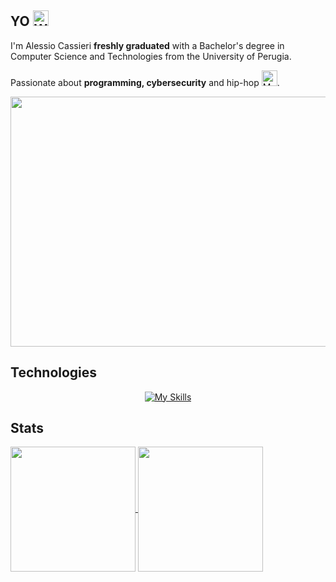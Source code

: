 <h2 align="left">
 YO <img src="https://raw.githubusercontent.com/Tarikul-Islam-Anik/Animated-Fluent-Emojis/master/Emojis/Hand%20gestures/Waving%20Hand.png" alt="Waving Hand" width="25" height="25" />

</h2>

I'm Alessio Cassieri **freshly graduated** with a Bachelor's degree in Computer Science and Technologies from the University of Perugia.

Passionate about **programming, cybersecurity** and hip-hop <img src="https://raw.githubusercontent.com/Tarikul-Islam-Anik/Animated-Fluent-Emojis/master/Emojis/Objects/Musical%20Notes.png" alt="Musical Notes" width="25" height="25" />. 
<br>

<img src ="https://media3.giphy.com/media/v1.Y2lkPTc5MGI3NjExdWZ4czU5ZGNvcHoxemMzbjlyeWh2Y2c3dTVxZG81dzFjaDI0c25ldSZlcD12MV9pbnRlcm5hbF9naWZfYnlfaWQmY3Q9Zw/9uITwFum2zFg9fBHYU/giphy.gif" width="720" height="400" >

<h2 align="left">Technologies</h2>

<div align="center">

  [![My Skills](https://skillicons.dev/icons?i=c,java,py,php,js,html,bootstrap,css,angular,laravel,nodejs,mysql,blender,unity,bash)](https://skillicons.dev)

</div>

<h2 align="left">Stats</h2>

<a href="https://github.com/anuraghazra/github-readme-stats">
 <img height=200 align="center" src="https://github-readme-stats.vercel.app/api?username=Cassio7&show_icons=true&theme=dracula&rank_icon=github" />

</a>
<a href="https://github.com/anuraghazra/convoychat">
  <img height=200 align="center"  src="https://github-readme-stats.vercel.app/api/top-langs/?username=Cassio7&layout=compact&theme=dracula&hide=jupyter%20notebook,blade,purebasic,css&card_width=320"/>
</a>





<!--
<h2 align="left"> Sociallllllll:</h2>
 
[![Instagram Badge](https://img.shields.io/badge/-@cas_sio_-D7008A?style=flat-square&labelColor=D7008A&logo=Instagram&logoColor=white&link=https://www.instagram.com/cas_sio_)](https://www.instagram.com/cas_sio_)
[![Linkedin Badge](https://img.shields.io/badge/-alessiocassieri-blue?style=flat-square&logo=Linkedin&logoColor=white&link=https://www.linkedin.com/in/alessio-cassieri-7424042b5)](https://www.linkedin.com/in/alessio-cassieri-7424042b5/)
-->
